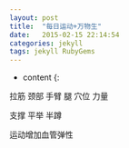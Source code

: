 ```yaml
---
layout: post
title:  "每日运动+万物生"
date:   2015-02-15 22:14:54
categories: jekyll
tags: jekyll RubyGems
---
```


* content
{:

拉筋
颈部 手臂 腿
穴位
力量

支撑
平举
半蹲

运动增加血管弹性  
